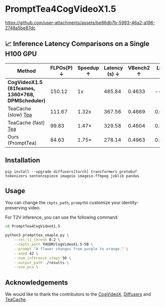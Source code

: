 <!-- ## **PromptTea4CogVideoX1.5** -->
# PromptTea4CogVideoX1.5


https://github.com/user-attachments/assets/be86db7b-5993-46a2-a196-2748a5be87dc

## 📈 Inference Latency Comparisons on a Single H100 GPU

| Method | FLPOs(P) ↓ | Speedup ↑ | Latency (s) ↓ | VBench2 ↑ | LPIPS ↓ | SSIM ↑ | PSNR ↑ |
| --- | --- | --- | --- | --- | --- | --- | --- |
| **CogVideoX1.5 (81feames, 1360×768, DPMScheduler)** | 150.12 | 1x | 485.84 | 0.4633 | -- | -- | -- |
| TeaCache (slow) [Tea](https://github.com/ali-vilab/TeaCache) | 111.67 | 1.32x | 367.56 | 0.4669 | 0.0214 | 0.9540 | 36.26 |
| TeaCache (fast) [Tea](https://github.com/ali-vilab/TeaCache) | 99.83 | 1.47× | 329.58 | 0.4604 | 0.4712 | 0.5169 | 15.04 |
| Ours (PromptTea) | 84.63 | 1.75× | 278.14 | 0.4963 | 0.0836 | 0.8878 | 27.78 |

## Installation

```shell
pip install --upgrade diffusers[torch] transformers protobuf tokenizers sentencepiece imageio imageio-ffmpeg joblib pandas
```

## Usage

You can change the `ckpts_path`, `prompt`to customize your identity-preserving video.

For T2V inference, you can use the following command:

```bash
cd PromptTea4CogVideoX1.5

python3 prompttea_smaple.py \
    --rel_l1_thresh 0.2 \
    --ckpts_path THUDM/CogVideoX1.5-5B \
    --prompt "A flower changes from purple to orange." \
    --seed 42 \
    --num_inference_steps 50 \
    --output_path ./results \
    --use_pca \
```


## Acknowledgements

We would like to thank the contributors to the [CogVideoX](https://github.com/THUDM/CogVideo), [Diffusers](https://github.com/huggingface/diffusers) and [TeaCache](https://github.com/ali-vilab/TeaCache/tree/main).